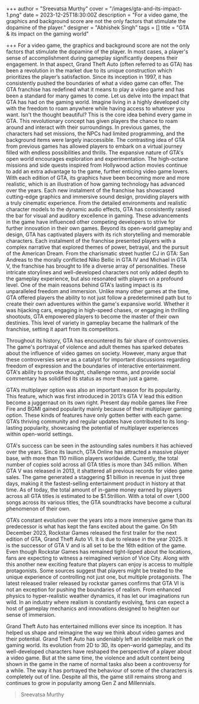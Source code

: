 +++
author = "Sreevatsa Murthy"
cover = "/images/gta-and-its-impact-1.png"
date = 2023-12-25T18:30:00Z
description = "For a video game, the graphics and background score are not the only factors that stimulate the dopamine of the player."
designer = "Abhishek Singh"
tags = []
title = "GTA & its impact on the gaming world"

+++
For a video game, the graphics and background score are not the only factors that stimulate the dopamine of the player. In most cases, a player's sense of accomplishment during gameplay significantly deepens their engagement. In that aspect, Grand Theft Auto (often referred to as GTA) has been a revolution in the market due to its unique construction which prioritizes the player’s satisfaction. Since its inception in 1997, it has consistently pushed the boundaries of what a video game can offer. The GTA franchise has redefined what it means to play a video game and has been a standard for many games to come. Let us delve into the impact that GTA has had on the gaming world.
Imagine living in a highly developed city with the freedom to roam anywhere while having access to whatever you want. Isn't the thought beautiful? This is the core idea behind every game in GTA.  This revolutionary concept has given players the chance to roam around and interact with their surroundings. In previous games, the characters had set missions, the NPCs had limited programming, and the background items were largely inaccessible.
The contrasting idea of GTA from previous games has allowed players to embark on a virtual journey filled with endless possibilities and thrills. The expansive nature of GTA's open world encourages exploration and experimentation. The high-octane missions and side quests inspired from Hollywood action movies continue to add an extra advantage to the game, further enticing video game lovers. 
With each edition of GTA, its graphics have been becoming more and more realistic, which is an illustration of how gaming technology has advanced over the years. Each new instalment of the franchise has showcased cutting-edge graphics and immersive sound design, providing players with a truly cinematic experience. From the detailed environments and realistic character models to the dynamic audio effects, GTA has consistently raised the bar for visual and auditory excellence in gaming. These advancements in the game have influenced other competing developers to strive for further innovation in their own games.
Beyond its open-world gameplay and design, GTA has captivated players with its rich storytelling and memorable characters. Each instalment of the franchise presented players with a complex narrative that explored themes of power, betrayal, and the pursuit of the American Dream. From the charismatic street hustler CJ in GTA: San Andreas to the morally conflicted Niko Bellic in GTA IV and Michael in GTA V, the franchise has brought to life a diverse array of personalities. These intricate storylines and well-developed characters not only added depth to the gameplay experience, but also resonated with players on a profound level.
One of the main reasons behind GTA's lasting impact is its unparalleled freedom and immersion. Unlike many other games at the time, GTA offered players the ability to not just follow a predetermined path but to create their own adventures within the game's expansive world. Whether it was hijacking cars, engaging in high-speed chases, or engaging in thrilling shootouts, GTA empowered players to become the master of their own destinies. This level of variety in gameplay became the hallmark of the franchise, setting it apart from its competitors.



Throughout its history, GTA has encountered its fair share of controversies. The game's portrayal of violence and adult themes has sparked debates about the influence of video games on society. However, many argue that these controversies serve as a catalyst for important discussions regarding freedom of expression and the boundaries of interactive entertainment. GTA's ability to provoke thought, challenge norms, and provide social commentary has solidified its status as more than just a game.

GTA’s multiplayer option was also an important reason for its popularity. This feature, which was first introduced in 2013’s GTA V lead this edition become a juggernaut on its own right. Present day mobile games like Free Fire and BGMI gained popularity mainly because of their multiplayer gaming option. These kinds of features have only gotten better with each game. GTA’s thriving community and regular updates have contributed to its long-lasting popularity, showcasing the potential of multiplayer experiences within open-world settings.

GTA's success can be seen in the astounding sales numbers it has achieved over the years. Since its launch, GTA Online has attracted a massive player base, with more than 110 million players worldwide. Currently, the total number of copies sold across all GTA titles is more than 345 million. When GTA V was released in 2013, it shattered all previous records for video game sales. The game generated a staggering $1 billion in revenue in just three days, making it the fastest-selling entertainment product in history at that time. As of today, the total amount of in-game money earned by players across all GTA titles is estimated to be $1.5trillion. With a total of over 1,000 songs across its various titles, the GTA soundtracks have become a cultural phenomenon of their own.

GTA’s constant evolution over the years into a more immersive game than its predecessor is what has kept the fans excited about the game. On 5th December 2023, Rockstar Games released the first trailer for the next edition of GTA, Grand Theft Auto VI. It is due to release in the year 2025. It is the successor of GTA V and is all set to be the 16th edition of the game. Even though Rockstar Games has remained tight-lipped about the locations, fans are expecting to witness a reimagined version of Vice City. Along with this another new exciting feature that players can enjoy is access to multiple protagonists. Some sources suggest that players might be treated to the unique experience of controlling not just one, but multiple protagonists. The latest released trailer released by rockstar games confirms that GTA VI is not an exception for pushing the boundaries of realism. From enhanced physics to hyper-realistic weather dynamics, it has let our imaginations run wild. In an industry where realism is constantly evolving, fans can expect a host of gameplay mechanics and innovations designed to heighten our sense of immersion.



Grand Theft Auto has entertained millions ever since its inception. It has helped us shape and reimagine the way we think about video games and their potential. Grand Theft Auto has undeniably left an indelible mark on the gaming world. Its evolution from 2D to 3D, its open-world gameplay, and its well-developed characters have reshaped the perspective of a player about a video game. But at the same time, the violence and adult content being shown in the game in the name of normal tasks also been a controversy for a while. The way it has portrayed the behaviour of some of the characters is completely out of line. Despite all this, the game still remains strong and continues to grow in popularity among Gen Z and Millennials.


> Sreevatsa Murthy